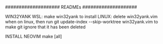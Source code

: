 #################### READMEs ####################

WIN32YANK
WSL: make win32yank to install
LINUX: delete win32yank.vim when on linux, then run git update-index --skip-worktree win32yank.vim to make git ignore that it has been deleted


INSTALL NEOVIM
make [all]

